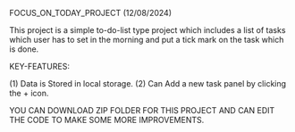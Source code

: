 FOCUS_ON_TODAY_PROJECT (12/08/2024)

This project is a simple to-do-list type project which includes a list of tasks which user has to set in the morning and put a tick mark on the task which is done.

KEY-FEATURES:

(1) Data is Stored in local storage. 
(2) Can Add a new task panel by clicking the + icon.

YOU CAN DOWNLOAD ZIP FOLDER FOR THIS PROJECT AND CAN EDIT THE CODE TO MAKE SOME MORE IMPROVEMENTS.
